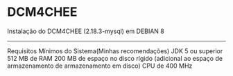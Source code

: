 # DCM4CHEE
Instalação do DCM4CHEE (2.18.3-mysql) em DEBIAN 8

----------

Requisitos Mínimos do Sistema(Minhas recomendações)
JDK 5 ou superior 
512 MB de RAM 
200 MB de espaço no disco rígido (adicional ao espaço de armazenamento de armazenamento em disco) 
CPU de 400 MHz

